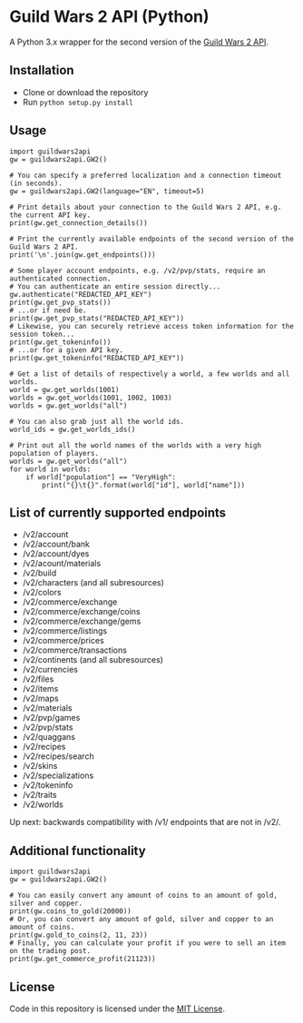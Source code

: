 # Guild Wars 2 API (Python)
A Python 3.x wrapper for the second version of the <a href="https://wiki.guildwars2.com/wiki/API:Main" target="_blank">Guild Wars 2 API</a>.

## Installation

- Clone or download the repository
- Run `python setup.py install`

## Usage

    import guildwars2api
    gw = guildwars2api.GW2()
    
    # You can specify a preferred localization and a connection timeout (in seconds).
    gw = guildwars2api.GW2(language="EN", timeout=5)
    
    # Print details about your connection to the Guild Wars 2 API, e.g. the current API key.
    print(gw.get_connection_details())
    
    # Print the currently available endpoints of the second version of the Guild Wars 2 API.
    print('\n'.join(gw.get_endpoints()))
    
    # Some player account endpoints, e.g. /v2/pvp/stats, require an authenticated connection.
    # You can authenticate an entire session directly...
    gw.authenticate("REDACTED_API_KEY")
    print(gw.get_pvp_stats())
    # ...or if need be.
    print(gw.get_pvp_stats("REDACTED_API_KEY"))
    # Likewise, you can securely retrieve access token information for the session token...
    print(gw.get_tokeninfo())
    # ...or for a given API key.
    print(gw.get_tokeninfo("REDACTED_API_KEY"))
    
    # Get a list of details of respectively a world, a few worlds and all worlds.
    world = gw.get_worlds(1001)
    worlds = gw.get_worlds(1001, 1002, 1003)
    worlds = gw.get_worlds("all")
    
    # You can also grab just all the world ids.
    world_ids = gw.get_worlds_ids()
    
    # Print out all the world names of the worlds with a very high population of players.
    worlds = gw.get_worlds("all")
    for world in worlds:
        if world["population"] == "VeryHigh":
            print("{}\t{}".format(world["id"], world["name"]))

## List of currently supported endpoints

- /v2/account
- /v2/account/bank
- /v2/account/dyes
- /v2/acount/materials
- /v2/build
- /v2/characters (and all subresources)
- /v2/colors
- /v2/commerce/exchange
- /v2/commerce/exchange/coins
- /v2/commerce/exchange/gems
- /v2/commerce/listings
- /v2/commerce/prices
- /v2/commerce/transactions
- /v2/continents (and all subresources)
- /v2/currencies
- /v2/files
- /v2/items
- /v2/maps
- /v2/materials
- /v2/pvp/games
- /v2/pvp/stats
- /v2/quaggans
- /v2/recipes
- /v2/recipes/search
- /v2/skins
- /v2/specializations
- /v2/tokeninfo
- /v2/traits
- /v2/worlds

Up next: backwards compatibility with /v1/ endpoints that are not in /v2/.

## Additional functionality

    import guildwars2api
    gw = guildwars2api.GW2()
    
    # You can easily convert any amount of coins to an amount of gold, silver and copper.
    print(gw.coins_to_gold(20000))
    # Or, you can convert any amount of gold, silver and copper to an amount of coins.
    print(gw.gold_to_coins(2, 11, 23))
    # Finally, you can calculate your profit if you were to sell an item on the trading post.
    print(gw.get_commerce_profit(21123))

## License

Code in this repository is licensed under the [MIT License](LICENSE).